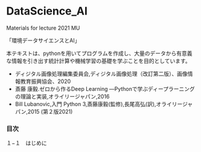 # DataScience_AI
Materials for lecture 2021 MU

「環境データサイエンスとAI」　

本テキストは、pythonを用いてプログラムを作成し、大量のデータから有意義な情報を引き出す統計計算や機械学習の基礎を学ぶことを目的としています。

+ ディジタル画像処理編集委員会,ディジタル画像処理（改訂第二版）、画像情報教育振興協会、2020
+ 斎藤 康毅.ゼロから作るDeep Learning ―Pythonで学ぶディープラーニングの理論と実装,オライリージャパン,2016
+ Bill Lubanovic,入門 Python 3,斎藤康毅(監修),長尾高弘(訳),オライリージャパン,2015 (第２版2021)

### 目次

１−１　はじめに

